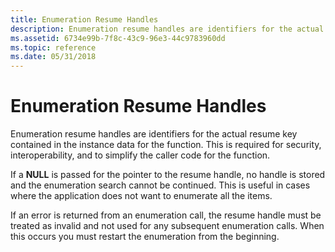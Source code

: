 ```yaml
---
title: Enumeration Resume Handles
description: Enumeration resume handles are identifiers for the actual resume key contained in the instance data for the function. This is required for security, interoperability, and to simplify the caller code for the function.
ms.assetid: 6734e99b-7f8c-43c9-96e3-44c9783960dd
ms.topic: reference
ms.date: 05/31/2018
---
```


# Enumeration Resume Handles

Enumeration resume handles are identifiers for the actual resume key contained in the instance data for the function. This is required for security, interoperability, and to simplify the caller code for the function.

If a **NULL** is passed for the pointer to the resume handle, no handle is stored and the enumeration search cannot be continued. This is useful in cases where the application does not want to enumerate all the items.

If an error is returned from an enumeration call, the resume handle must be treated as invalid and not used for any subsequent enumeration calls. When this occurs you must restart the enumeration from the beginning.

 

 




